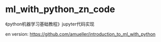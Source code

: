 # ml_with_python_zn_code

《python机器学习基础教程》jupyter代码实现

en  version: <https://github.com/amueller/introduction_to_ml_with_python>
